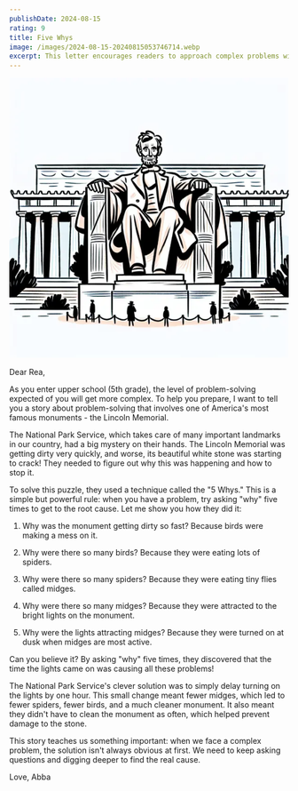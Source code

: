 ```yaml
---
publishDate: 2024-08-15
rating: 9
title: Five Whys
image: /images/2024-08-15-20240815053746714.webp
excerpt: This letter encourages readers to approach complex problems with an open mind and persistence, using the example of the National Park Service solving the mystery of the Lincoln Memorial's dirtiness by asking "why" five times.
---
```

![center|300](../../assets/images/2024-08-15-20240815053746714.webp)

Dear Rea,

As you enter upper school (5th grade), the level of problem-solving expected of you will get more complex. To help you prepare, I want to tell you a story about problem-solving that involves one of America's most famous monuments - the Lincoln Memorial.

The National Park Service, which takes care of many important landmarks in our country, had a big mystery on their hands. The Lincoln Memorial was getting dirty very quickly, and worse, its beautiful white stone was starting to crack! They needed to figure out why this was happening and how to stop it.

To solve this puzzle, they used a technique called the "5 Whys." This is a simple but powerful rule: when you have a problem, try asking "why" five times to get to the root cause. Let me show you how they did it:

1. Why was the monument getting dirty so fast? Because birds were making a mess on it.

2. Why were there so many birds? Because they were eating lots of spiders.

3. Why were there so many spiders? Because they were eating tiny flies called midges.

4. Why were there so many midges? Because they were attracted to the bright lights on the monument.

5. Why were the lights attracting midges? Because they were turned on at dusk when midges are most active.

Can you believe it? By asking "why" five times, they discovered that the time the lights came on was causing all these problems!

The National Park Service's clever solution was to simply delay turning on the lights by one hour. This small change meant fewer midges, which led to fewer spiders, fewer birds, and a much cleaner monument. It also meant they didn't have to clean the monument as often, which helped prevent damage to the stone.

This story teaches us something important: when we face a complex problem, the solution isn't always obvious at first. We need to keep asking questions and digging deeper to find the real cause.

Love,
Abba
